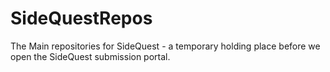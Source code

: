 # SideQuestRepos
The Main repositories for SideQuest - a temporary holding place before we open the SideQuest submission portal.
